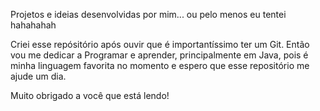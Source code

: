Projetos e ideias desenvolvidas por mim... ou pelo menos eu tentei hahahahah

Criei esse repósitório após ouvir que é importantíssimo ter um Git. Então vou me dedicar a Programar e aprender, principalmente em Java, pois é minha linguagem favorita no momento e espero que esse repositório me ajude um dia.

Muito obrigado a você que está lendo!
